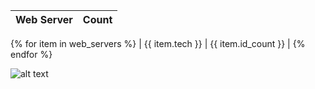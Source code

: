 

| Web Server | Count |
| ------------ | ------------- |
{% for item in web_servers %}
| {{ item.tech }} | {{ item.id_count }} |
{% endfor %}


![alt text](/images/webservers.png "Web Servers")